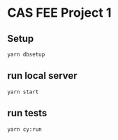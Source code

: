 # CAS FEE Project 1

## Setup

`yarn dbsetup`

## run local server

`yarn start`

## run tests

`yarn cy:run`
